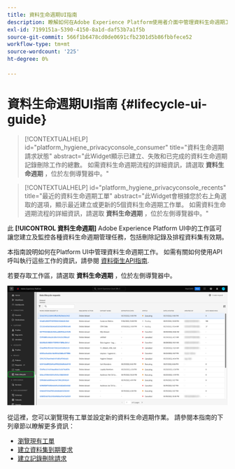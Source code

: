 ```yaml
---
title: 資料生命週期UI指南
description: 瞭解如何在Adobe Experience Platform使用者介面中管理資料生命週期工作。
exl-id: 7199151a-5390-4150-8a1d-daf53b7a1f5b
source-git-commit: 566f1b6478cd0de0691cfb2301d5b86fbbfece52
workflow-type: tm+mt
source-wordcount: '225'
ht-degree: 0%

---
```


# 資料生命週期UI指南 {#lifecycle-ui-guide}

>[!CONTEXTUALHELP]
>id="platform_hygiene_privacyconsole_consumer"
>title="資料生命週期請求狀態"
>abstract="此Widget顯示已建立、失敗和已完成的資料生命週期記錄刪除工作的總數。 如需資料生命週期流程的詳細資訊，請選取 **資料生命週期** ，位於左側導覽器中。"

>[!CONTEXTUALHELP]
>id="platform_hygiene_privacyconsole_recents"
>title="最近的資料生命週期工單"
>abstract="此Widget會根據您於右上角選取的選項，顯示最近建立或更新的5個資料生命週期工作單。 如需資料生命週期流程的詳細資訊，請選取 **資料生命週期** ，位於左側導覽器中。"

此 **[!UICONTROL 資料生命週期]** Adobe Experience Platform UI中的工作區可讓您建立及監控各種資料生命週期管理任務，包括刪除記錄及排程資料集有效期。

本指南說明如何在Platform UI中管理資料生命週期工作。 如需有關如何使用API呼叫執行這些工作的資訊，請參閱 [資料衛生API指南](../api/overview.md).

若要存取工作區，請選取 **資料生命週期** ，位於左側導覽器中。

![此 [!UICONTROL 資料生命週期] Platform UI中的工作區，使用 [!UICONTROL 資料生命週期] 在左側導覽中反白顯示。](../images/ui/overview/home.png)

從這裡，您可以瀏覽現有工單並設定新的資料生命週期作業。 請參閱本指南的下列章節以瞭解更多資訊：

* [瀏覽現有工單](./browse.md)
* [建立資料集到期要求](./dataset-expiration.md)
* [建立記錄刪除請求](./record-delete.md)
